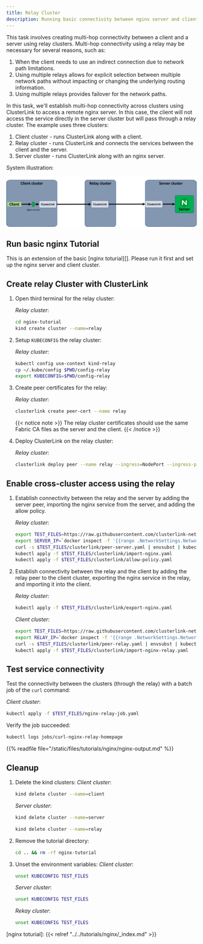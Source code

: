 ```yaml
---
title: Relay Cluster
description: Running basic connectivity between nginx server and client through a relay cluster using ClusterLink.
---
```


This task involves creating multi-hop connectivity between a client and a server using relay clusters.
Multi-hop connectivity using a relay may be necessary for several reasons, such as:

1. When the client needs to use an indirect connection due to network path limitations.
2. Using multiple relays allows for explicit selection between multiple network paths without impacting or changing the underlying routing information.
3. Using multiple relays provides failover for the network paths.

In this task, we'll establish multi-hop connectivity across clusters using ClusterLink to access a remote nginx server.
In this case, the client will not access the service directly in the server cluster but will pass through a relay cluster.
The example uses three clusters:

1) Client cluster - runs ClusterLink along with a client.
2) Relay cluster  - runs ClusterLink and connects the services between the client and the server.
3) Server cluster - runs ClusterLink along with an nginx server.

System illustration:

<img src="nginx-relay.png" alt="drawing" width="700" >

## Run basic nginx Tutorial

This is an extension of the basic [nginx toturial][]. Please run it first and set up the nginx server and client cluster.

## Create relay Cluster with ClusterLink

1. Open third terminal for the relay cluster:

    *Relay cluster*:

    ```sh
    cd nginx-tutorial
    kind create cluster --name=relay
    ```

1. Setup `KUBECONFIG` the relay cluster:

    *Relay cluster*:

    ```sh
    kubectl config use-context kind-relay
    cp ~/.kube/config $PWD/config-relay
    export KUBECONFIG=$PWD/config-relay
    ```

1. Create peer certificates for the relay:

    *Relay cluster*:

    ```sh
    clusterlink create peer-cert --name relay
    ```

    {{< notice note >}}
   The relay cluster certificates should use the same Fabric CA files as the server and the client.
   {{< /notice >}}

1. Deploy ClusterLink on the relay cluster:

    *Relay cluster*:

    ```sh
    clusterlink deploy peer --name relay --ingress=NodePort --ingress-port=30443
    ```

## Enable cross-cluster access using the relay

1. Establish connectivity between the relay and the server by adding the server peer, importing the nginx service from the server,
   and adding the allow policy.

    *Relay cluster*:

    ```sh
    export TEST_FILES=https://raw.githubusercontent.com/clusterlink-net/clusterlink/main/demos/nginx/testdata
    export SERVER_IP=`docker inspect -f '{{range .NetworkSettings.Networks}}{{.IPAddress}}{{end}}' server-control-plane`
    curl -s $TEST_FILES/clusterlink/peer-server.yaml | envsubst | kubectl apply -f -
    kubectl apply -f $TEST_FILES/clusterlink/import-nginx.yaml
    kubectl apply -f $TEST_FILES/clusterlink/allow-policy.yaml
    ```

1. Establish connectivity between the relay and the client by adding the relay peer to the client cluster,
   exporting the nginx service in the relay, and importing it into the client.

    *Relay cluster*:

    ```sh
    kubectl apply -f $TEST_FILES/clusterlink/export-nginx.yaml
    ```

    *Client cluster*:

    ```sh
    export TEST_FILES=https://raw.githubusercontent.com/clusterlink-net/clusterlink/main/demos/nginx/testdata
    export RELAY_IP=`docker inspect -f '{{range .NetworkSettings.Networks}}{{.IPAddress}}{{end}}' relay-control-plane`
    curl -s $TEST_FILES/clusterlink/peer-relay.yaml | envsubst | kubectl apply -f -
    kubectl apply -f $TEST_FILES/clusterlink/import-nginx-relay.yaml
    ```

## Test service connectivity

Test the connectivity between the clusters (through the relay) with a batch job of the ```curl``` command:

*Client cluster*:

```sh
kubectl apply -f $TEST_FILES/nginx-relay-job.yaml
```

Verify the job succeeded:

```sh
kubectl logs jobs/curl-nginx-relay-homepage
```

{{% readfile file="/static/files/tutorials/nginx/nginx-output.md" %}}

## Cleanup

1. Delete the kind clusters:
    *Client cluster*:

    ```sh
    kind delete cluster --name=client
    ```

    *Server cluster*:

    ```sh
    kind delete cluster --name=server
    ```

    ```sh
    kind delete cluster --name=relay
    ```

1. Remove the tutorial directory:

    ```sh
    cd .. && rm -rf nginx-tutorial
    ```

1. Unset the environment variables:
    *Client cluster*:

    ```sh
    unset KUBECONFIG TEST_FILES
    ```

    *Server cluster*:

    ```sh
    unset KUBECONFIG TEST_FILES
    ```

    *Rekay cluster*:

    ```sh
    unset KUBECONFIG TEST_FILES
    ```

[nginx toturial]: {{< relref "../../tutorials/nginx/_index.md" >}}
